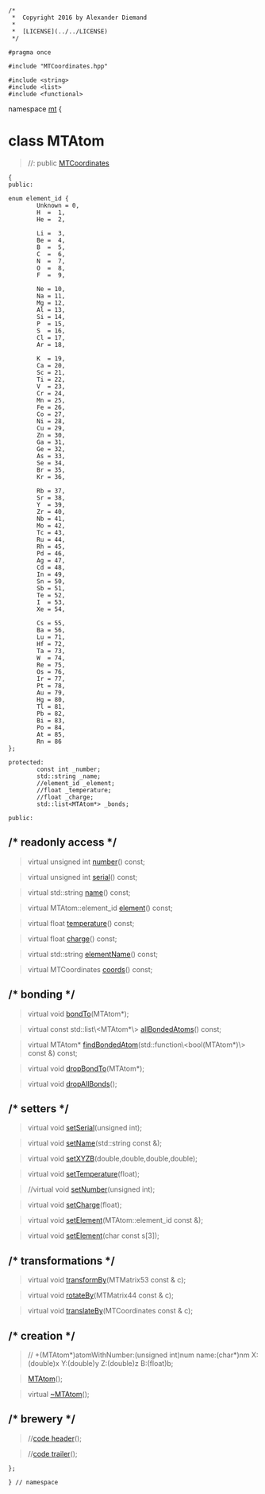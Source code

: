 ~~~ { .cpp }
/*
 *  Copyright 2016 by Alexander Diemand
 *
 *  [LICENSE](../../LICENSE)
 */

#pragma once

#include "MTCoordinates.hpp"

#include <string>
#include <list>
#include <functional>
~~~

namespace [mt](namespace_mt.list) {

# class MTAtom 

>//: public [MTCoordinates](MTCoordinates.hpp.md)

~~~ { .cpp }
{
public:

enum element_id { 
        Unknown = 0,
        H  =  1,
        He =  2,

        Li =  3,
        Be =  4,
        B  =  5,
        C  =  6,
        N  =  7,
        O  =  8,
        F  =  9,

        Ne = 10,
        Na = 11,
        Mg = 12,
        Al = 13,
        Si = 14,
        P  = 15,
        S  = 16,
        Cl = 17,
        Ar = 18,

        K  = 19,
        Ca = 20,
        Sc = 21,
        Ti = 22,
        V  = 23,
        Cr = 24,
        Mn = 25,
        Fe = 26,
        Co = 27,
        Ni = 28,
        Cu = 29,
        Zn = 30,
        Ga = 31,
        Ge = 32,
        As = 33,
        Se = 34,
        Br = 35,
        Kr = 36,

        Rb = 37,
        Sr = 38,
        Y  = 39,
        Zr = 40,
        Nb = 41,
        Mo = 42,
        Tc = 43,
        Ru = 44,
        Rh = 45,
        Pd = 46,
        Ag = 47,
        Cd = 48,
        In = 49,
        Sn = 50,
        Sb = 51,
        Te = 52,
        I  = 53,
        Xe = 54,

        Cs = 55,
        Ba = 56,
        Lu = 71,
        Hf = 72,
        Ta = 73,
        W  = 74,
        Re = 75,
        Os = 76,
        Ir = 77,
        Pt = 78,
        Au = 79,
        Hg = 80,
        Tl = 81,
        Pb = 82,
        Bi = 83,
        Po = 84,
        At = 85,
        Rn = 86
};

protected:
        const int _number;
        std::string _name;
        //element_id _element;
        //float _temperature;
        //float _charge;
        std::list<MTAtom*> _bonds;

public:
~~~

## /* readonly access */

>virtual unsigned int [number](MTAtom_getters.cpp.md)() const;

>virtual unsigned int [serial](MTAtom_getters.cpp.md)() const;

>virtual std::string [name](MTAtom_getters.cpp.md)() const;

>virtual MTAtom::element_id [element](MTAtom_getters.cpp.md)() const;

>virtual float [temperature](MTAtom_getters.cpp.md)() const;

>virtual float [charge](MTAtom_getters.cpp.md)() const;

>virtual std::string [elementName](MTAtom_getters.cpp.md)() const;

>virtual MTCoordinates [coords](MTAtom_getters.cpp.md)() const;

## /* bonding */

>virtual void [bondTo](MTAtom_bonds.cpp.md)(MTAtom*);

>virtual const std::list\\<MTAtom*\\> [allBondedAtoms](MTAtom_bonds.cpp.md)() const;

>virtual MTAtom* [findBondedAtom](MTAtom_bonds.cpp.md)(std::function\\<bool(MTAtom*)\\> const &) const;

>virtual void [dropBondTo](MTAtom_bonds.cpp.md)(MTAtom*);

>virtual void [dropAllBonds](MTAtom_bonds.cpp.md)();

## /* setters */

>virtual void [setSerial](MTAtom_setters.cpp.md)(unsigned int);

>virtual void [setName](MTAtom_setters.cpp.md)(std::string const &);

>virtual void [setXYZB](MTAtom_setters.cpp.md)(double,double,double,double);

>virtual void [setTemperature](MTAtom_setters.cpp.md)(float);

>//virtual void [setNumber](MTAtom_setters.cpp.md)(unsigned int);

>virtual void [setCharge](MTAtom_setters.cpp.md)(float);

>virtual void [setElement](MTAtom_setters.cpp.md)(MTAtom::element_id const &);

>virtual void [setElement](MTAtom_setters.cpp.md)(char const s[3]);

## /* transformations */

>virtual void [transformBy](MTAtom_trafo.cpp.md)(MTMatrix53 const & c);

>virtual void [rotateBy](MTAtom_trafo.cpp.md)(MTMatrix44 const & c);

>virtual void [translateBy](MTAtom_trafo.cpp.md)(MTCoordinates const & c);

## /* creation */

>// +(MTAtom*)atomWithNumber:(unsigned int)num name:(char*)nm X:(double)x Y:(double)y Z:(double)z B:(float)b;

>[MTAtom](MTAtom_ctor.cpp.md)();

>virtual [~MTAtom](MTAtom_dtor.cpp.md)();

## /* brewery */

>//[code header](MTAtom_-alpha-.md)();

>//[code trailer](MTAtom_-omega-.md)();


~~~ { .cpp }
};

} // namespace
~~~
